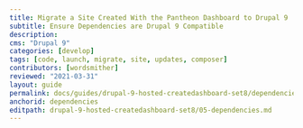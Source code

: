 ```yaml
---
title: Migrate a Site Created With the Pantheon Dashboard to Drupal 9
subtitle: Ensure Dependencies are Drupal 9 Compatible
description: 
cms: "Drupal 9"
categories: [develop]
tags: [code, launch, migrate, site, updates, composer]
contributors: [wordsmither]
reviewed: "2021-03-31"
layout: guide
permalink: docs/guides/drupal-9-hosted-createdashboard-set8/dependencies
anchorid: dependencies
editpath: drupal-9-hosted-createdashboard-set8/05-dependencies.md
---
```


<Partial file="drupal-9/dependencies-compatible.md" />